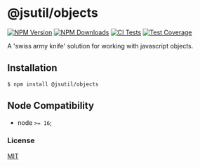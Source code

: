 # @jsutil/objects

[![NPM Version][npm-image]][npm-url]
[![NPM Downloads][downloads-image]][downloads-url]
[![CI Tests][ci-test-image]][ci-test-url]
[![Test Coverage][coveralls-image]][coveralls-url]

A 'swiss army knife' solution for working with javascript objects.

## Installation

`$ npm install @jsutil/objects`

## Node Compatibility

- node `>= 16`;

### License
[MIT](LICENSE)


[npm-image]: https://img.shields.io/npm/v/@jsutil/objects
[npm-url]: https://npmjs.org/package/@jsutil/objects
[ci-test-image]: https://github.com/panates/jsutil-objects/actions/workflows/test.yml/badge.svg
[ci-test-url]: https://github.com/panates/jsutil-objects/actions/workflows/test.yml
[coveralls-image]: https://img.shields.io/coveralls/panates/@jsutil/objects/master.svg
[coveralls-url]: https://coveralls.io/r/panates/@jsutil/objects
[downloads-image]: https://img.shields.io/npm/dm/@jsutil/objects.svg
[downloads-url]: https://npmjs.org/package/@jsutil/objects

